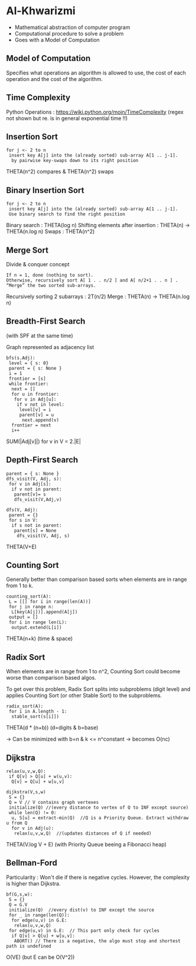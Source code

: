 # Al-Khwarizmi

- Mathematical abstraction of computer program
- Computational procedure to solve a problem
- Goes with a Model of Computation 

## Model of Computation 

Specifies what operations an algorithm is allowed to use, the cost of each
operation and the cost of the algorithm.

## Time Complexity

Python Operations : https://wiki.python.org/moin/TimeComplexity  (regex not
shown but re. is in general exponential time !!)

## Insertion Sort

```
for j <- 2 to n
 insert key A[j] into the (already sorted) sub-array A[1 .. j-1].
  by pairwise key-swaps down to its right position
```

THETA(n^2) compares & THETA(n^2) swaps

## Binary Insertion Sort

```
for j <- 2 to n
 insert key A[j] into the (already sorted) sub-array A[1 .. j-1].
 Use binary search to find the right position
```
Binary search : THETA(log n)
Shifting elements after insertion : THETA(n)
  -> THETA(n.log n)
Swaps : THETA(n^2)

## Merge Sort

Divide & conquer concept

```
If n = 1, done (nothing to sort).
Otherwise, recursively sort A[ 1 . . n/2 ] and A[ n/2+1 . . n ] .
“Merge” the two sorted sub-arrays.
```

Recursively sorting 2 subarrays : 2T(n/2)
Merge : THETA(n)
  -> THETA(n.log n)

## Breadth-First Search

(with SPF at the same time)

Graph represented as adjacency list

```
bfs(s.Adj):
 level = { s: 0}
 parent = { s: None }
 i = 1
 frontier = [s]
 while frontier:
  next = []
  for u in frontier:
   for v in Adj[u]:
    if v not in level:
     level[v] = i
     parent[v] = u
      next.append(v)
  frontier = next
  i++
```

SUM(|Adj[v]|) for v in V  = 2.|E|

## Depth-First Search

```
parent = { s: None }
dfs_visit(V, Adj, s):
 for v in Adj[s]:
  if v not in parent:
   parent[v]= s
   dfs_visit(V,Adj,v)

dfs(V, Adj):
 parent = {}
 for s in V:
  if s not in parent:
   parent[s] = None
    dfs_visit(V, Adj, s)
```

THETA(V+E)

## Counting Sort

Generally better than comparison based sorts when elements are in range from
1 to k.

```
counting_sort(A):
 L = [[] for i in range(len(A))] 
 for j in range n:
  L[key(A[j])].append(A[j])
 output = []
 for i in range len(L):
  output.extend(L[i])
```

THETA(n+k) (time & space)

## Radix Sort

When elements are in range from 1 to n^2, Counting Sort could become worse than
comparison based algos.

To get over this problem, Radix Sort splits into subproblems (digit level) and
applies Counting Sort (or other Stable Sort) to the subproblems.

```
radix_sort(A):
 for i in A.length - 1:
  stable_sort(s[i]])
```

THETA(d * (n+b)) (d=digits & b=base) 

-> Can be minimized with b=n & k <= n^constant -> becomes O(nc)

## Dijkstra 

```
relax(u,v,w,Q):
 if Q[v] > Q[u] + w(u,v):
  Q[v] = Q[u] + w[u,v] 

dijkstra(V,s,w)
 S = {}
 Q = V // V contains graph vertexes
 initialize(Q) //(every distance to vertex of Q to INF except source)
 while len(Q) != 0:
  u, S[u] = extract-min(Q)  //Q is a Priority Queue. Extract withdraw u from Q
  for v in Adj(u):
   relax(u,v,w,Q)  //(updates distances of Q if needed)
```

THETA(V.log V + E) (with Priority Queue beeing a Fibonacci heap)

## Bellman-Ford

Particularity : Won't die if there is negative cycles.
However, the complexity is higher than Dijkstra.

```
bf(G,s,w):
 S = {}
 Q = G.V
 initialize(Q)  //every dist(v) to INF except the source 
 for _ in range(len(Q)):
  for edge(u,v) in G.E:
   relax(u,v,w,Q)
 for edge(u,v) in G.E:  // This part only check for cycles
  if Q[v] > Q[u] + w[u,v]:
   ABORT() // There is a negative, the algo must stop and shortest path is undefined
```

O(VE) (but E can be O(V^2))
